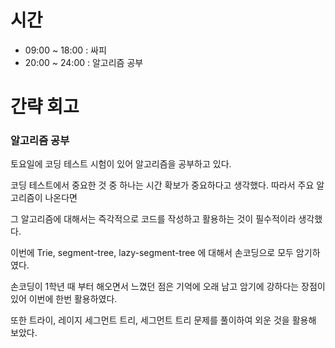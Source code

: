 # 시간

- 09:00 ~ 18:00 : 싸피
- 20:00 ~ 24:00 : 알고리즘 공부


# 간략 회고

### 알고리즘 공부

토요일에 코딩 테스트 시험이 있어 알고리즘을 공부하고 있다.

코딩 테스트에서 중요한 것 중 하나는 시간 확보가 중요하다고 생각했다. 따라서 주요 알고리즘이 나온다면

그 알고리즘에 대해서는 즉각적으로 코드를 작성하고 활용하는 것이 필수적이라 생각했다.

이번에 Trie, segment-tree, lazy-segment-tree 에 대해서 손코딩으로 모두 암기하였다.

손코딩이 1학년 때 부터 해오면서 느꼈던 점은 기억에 오래 남고 암기에 강하다는 장점이 있어 이번에 한번 활용하였다.

또한 트라이, 레이지 세그먼트 트리, 세그먼트 트리 문제를 풀이하여 외운 것을 활용해 보았다.